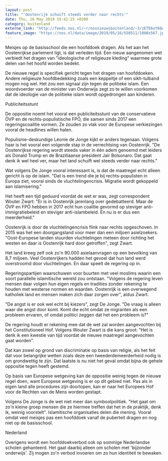 ```yaml
---
layout: post
title: "'Oostenrijk schuift steeds verder naar rechts'"
date: Thu, 16 May 2019 19:42:25 +0200
category: buitenland
externe_link: "http://feeds.nos.nl/~r/nosnieuwsbuitenland/~3/zETE6oY6Qew/2285009"
feature_image: "https://nos.nl/data/image/2019/05/16/550511/1008x567.jpg"
---
```


<p>Meisjes op de basisschool die een hoofddoek dragen. Als het aan het Oostenrijkse parlement ligt, is dat verleden tijd. Een nieuw aangenomen wet verbiedt het dragen van "ideologische of religieuze kleding" waarmee grote delen van het hoofd worden bedekt.</p>
<p>De nieuwe regel is specifiek gericht tegen het dragen van hoofddoeken. Andere religieuze hoofdbedekking zoals een keppeltje of een sikh-tulband mogen nog wel. Het zou een signaal zijn tegen de politieke islam. Een woordvoerder van de minister van Onderwijs zegt zo te willen voorkomen dat de ideologie van de politieke islam wordt opgedrongen aan kinderen.</p>
<p>Publiciteitsstunt</p>
<p>De oppositie noemt het vooral een publiciteitsstunt van de conservatieve ÖVP en de rechts-populistische FPÖ, die samen sinds 2017 een regeringscoalitie vormen. Ze zouden zo vlak voor de Europese verkiezingen vooral de headlines willen halen.</p>
<p>Populisme-deskundige Léonie de Jonge kijkt er anders tegenaan. Volgens haar is het vooral een volgende stap in de verrechtsing van Oostenrijk. "De Oostenrijkse regering wordt steeds vaker in één adem genoemd met leiders als Donald Trump en de Braziliaanse president Jair Bolsonaro. Dat gaat denk ik wel heel ver, maar het land schuift wel steeds verder naar rechts."</p>
<p>Wat volgens De Jonge vooral interessant is, is dat de maatregel echt alleen gericht is op de islam. "Dat is een trend die je bij rechts-populisten in Europa ziet, vooral sinds de vluchtelingencrisis. Migratie wordt gekoppeld aan islamisering."</p>
<p>Het heeft een tijd geduurd voordat de wet er was, zegt correspondent Wouter Zwart: "Er is in Oostenrijk jarenlang over gedebatteerd. Maar de ÖVP en FPÖ hebben in 2017 echt hun coalitie gevormd op steviger anti-immigratiebeleid en steviger anti-islambeleid. En nu is er dus een meerderheid."</p>
<p>Oostenrijk is door de vluchtelingencrisis flink naar rechts opgeschoven. In 2015 was het een doorgangsland voor meer dan een miljoen asielzoekers. "Oost-Europese landen stuurden vluchtelingen meteen door richting het westen en daar is Oostenrijk hard door getroffen", zegt Zwart.</p>
<p>Het land kreeg zelf ook zo'n 90.000 asielaanvragen op een bevolking van 8,7 miljoen. Veel Oostenrijkers hadden het gevoel dat hun land werd overstroomd door vluchtelingen. En daar speelt de regering op in.</p>
<p>Regeringspartijen waarschuwen voor buurten met veel moslims waarin een soort parallelle islamitische wereld zou ontstaan. "Volgens de regering leven mensen daar volgen hun eigen regels en tradities zonder rekening te houden met westerse normen en waarden. Oostenrijk is een overwegend katholiek land en mensen maken zich daar zorgen over", aldus Zwart.</p>
<p>"De angst is er ook wel echt bij kiezers", zegt De Jonge. "De vraag is alleen waar die angst door komt. Komt die echt omdat ze migranten als een probleem ervaren, of omdat politici zeggen dat het een probleem is?"</p>
<p>De regering houdt er rekening mee dat de wet zal worden aangevochten bij het Constitutioneel Hof. Volgens Wouter Zwart is die kans groot: "Het is denk ik een kwestie van tijd voordat de nieuwe maatregel aangevochten gaat worden".</p>
<p>Dat kan zowel op grond van discriminatie op basis van religie, als het feit dat voor belangrijke wetten zoals deze een tweederdemeerderheid nodig is om grondwettig te zijn. Dat laatste is nu niet het geval omdat bijna de gehele oppositie tegen heeft gestemd.</p>
<p>Op basis van Europese wetgeving kan de oppositie weinig tegen de nieuwe regel doen, want Europese wetgeving is er op dit gebied niet. Pas als in eigen land alle procedures zijn doorlopen, kan er naar het Europees Hof voor de Rechten van de Mens worden gestapt.</p>
<p>Volgens De Jonge is de wet niet meer dan symboolpolitiek. "Het gaat om zo'n kleine groep mensen die ze hiermee treffen dat het in de praktijk, denk ik, weinig voorstelt". Islamitische organisaties delen die mening. Vooral omdat veel meisjes pas een hoofddoek vanaf de puberteit dragen en nog niet op de basisschool.</p>
<p>Nederland</p>
<p>Overigens wordt een hoofddoekverbod ook op sommige Nederlandse scholen gehanteerd. Het gaat daarbij alleen om scholen met 'bijzonder onderwijs'. Zij mogen zo'n verbod invoeren om zo hun identiteit te bewaken.</p><img src="http://feeds.feedburner.com/~r/nosnieuwsbuitenland/~4/zETE6oY6Qew" height="1" width="1" alt=""/>
